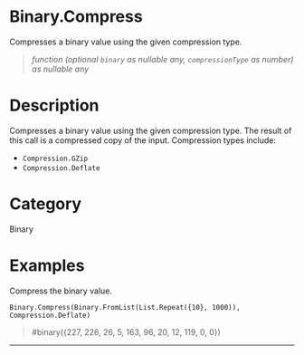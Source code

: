 ﻿# Binary.Compress
Compresses a binary value using the given compression type.
> _function (optional <code>binary</code> as nullable any, <code>compressionType</code> as number) as nullable any_
# Description 
Compresses a binary value using the given compression type.  The result of this call is a compressed copy of the input. Compression types include: 
  <ul>
        <li><code>Compression.GZip</code></li>        
        <li><code>Compression.Deflate</code></li>  
      </ul>

# Category 
Binary
# Examples 
Compress the binary value.
```
Binary.Compress(Binary.FromList(List.Repeat({10}, 1000)), Compression.Deflate)
```
> #binary({227, 226, 26, 5, 163, 96, 20, 12, 119, 0, 0})
***
